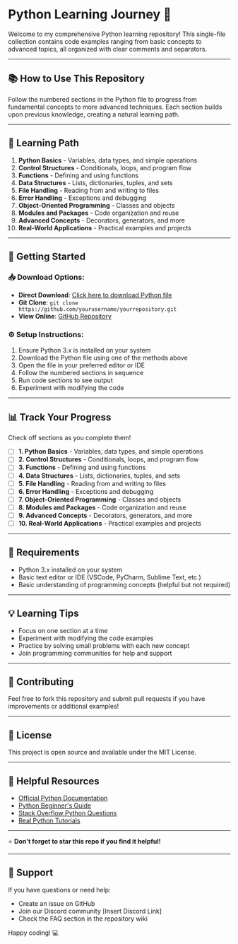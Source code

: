 # Python Learning Journey 🐍

Welcome to my comprehensive Python learning repository! This single-file collection contains code examples ranging from basic concepts to advanced topics, all organized with clear comments and separators.

---

## 📚 How to Use This Repository

Follow the numbered sections in the Python file to progress from fundamental concepts to more advanced techniques. Each section builds upon previous knowledge, creating a natural learning path.

---

## 🚀 Learning Path

1. **Python Basics** - Variables, data types, and simple operations
2. **Control Structures** - Conditionals, loops, and program flow
3. **Functions** - Defining and using functions
4. **Data Structures** - Lists, dictionaries, tuples, and sets
5. **File Handling** - Reading from and writing to files
6. **Error Handling** - Exceptions and debugging
7. **Object-Oriented Programming** - Classes and objects
8. **Modules and Packages** - Code organization and reuse
9. **Advanced Concepts** - Decorators, generators, and more
10. **Real-World Applications** - Practical examples and projects

---

## 🎯 Getting Started

### 📥 Download Options:
- **Direct Download**: [Click here to download Python file](https://github.com/yourusername/yourrepository/raw/main/python_learning.py)
- **Git Clone**: `git clone https://github.com/yourusername/yourrepository.git`
- **View Online**: [GitHub Repository](https://github.com/yourusername/yourrepository)

### ⚙️ Setup Instructions:
1. Ensure Python 3.x is installed on your system
2. Download the Python file using one of the methods above
3. Open the file in your preferred editor or IDE
4. Follow the numbered sections in sequence
5. Run code sections to see output
6. Experiment with modifying the code

---

## 📊 Track Your Progress

Check off sections as you complete them!

- [ ] **1. Python Basics** - Variables, data types, and simple operations
- [ ] **2. Control Structures** - Conditionals, loops, and program flow  
- [ ] **3. Functions** - Defining and using functions
- [ ] **4. Data Structures** - Lists, dictionaries, tuples, and sets
- [ ] **5. File Handling** - Reading from and writing to files
- [ ] **6. Error Handling** - Exceptions and debugging
- [ ] **7. Object-Oriented Programming** - Classes and objects
- [ ] **8. Modules and Packages** - Code organization and reuse
- [ ] **9. Advanced Concepts** - Decorators, generators, and more
- [ ] **10. Real-World Applications** - Practical examples and projects

---

## 🔧 Requirements

- Python 3.x installed on your system
- Basic text editor or IDE (VSCode, PyCharm, Sublime Text, etc.)
- Basic understanding of programming concepts (helpful but not required)

---

## 💡 Learning Tips

- Focus on one section at a time
- Experiment with modifying the code examples
- Practice by solving small problems with each new concept
- Join programming communities for help and support

---

## 🤝 Contributing

Feel free to fork this repository and submit pull requests if you have improvements or additional examples!

---

## 📄 License

This project is open source and available under the MIT License.

---

## 🔗 Helpful Resources

- [Official Python Documentation](https://docs.python.org/3/)
- [Python Beginner's Guide](https://wiki.python.org/moin/BeginnersGuide)
- [Stack Overflow Python Questions](https://stackoverflow.com/questions/tagged/python)
- [Real Python Tutorials](https://realpython.com/)

---

⭐ **Don't forget to star this repo if you find it helpful!**

---

## 💬 Support

If you have questions or need help:
- Create an issue on GitHub
- Join our Discord community [Insert Discord Link]
- Check the FAQ section in the repository wiki

Happy coding! 💻
